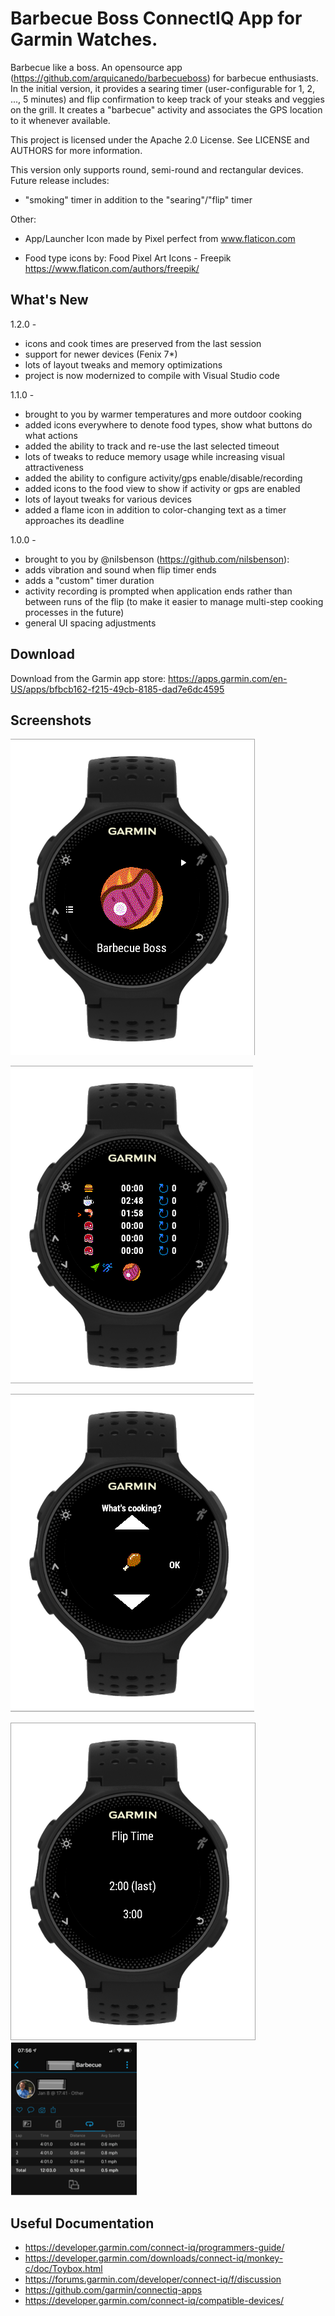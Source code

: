 # Barbecue Boss ConnectIQ App for Garmin Watches.
Barbecue like a boss. An opensource app (https://github.com/arquicanedo/barbecueboss) for barbecue enthusiasts. In the initial version, it provides a searing timer (user-configurable for 1, 2, ..., 5 minutes) and flip confirmation to keep track of your steaks and veggies on the grill. It creates a "barbecue" activity and associates the GPS location to it whenever available. 

This project is licensed under the Apache 2.0 License. See LICENSE and AUTHORS for more information.

This version only supports round, semi-round and rectangular devices. Future release includes:
- "smoking" timer in addition to the "searing"/"flip" timer

Other:
- App/Launcher Icon made by Pixel perfect from www.flaticon.com

- Food type icons by:
Food Pixel Art Icons - Freepik https://www.flaticon.com/authors/freepik/


## What's New

1.2.0 -
- icons and cook times are preserved from the last session
- support for newer devices (Fenix 7*)
- lots of layout tweaks and memory optimizations
- project is now modernized to compile with Visual Studio code 

1.1.0 -
 - brought to you by warmer temperatures and more outdoor cooking
 - added icons everywhere to denote food types, show what buttons do what actions
 - added the ability to track and re-use the last selected timeout
 - lots of tweaks to reduce memory usage while increasing visual attractiveness
 - added the ability to configure activity/gps enable/disable/recording
 - added icons to the food view to show if activity or gps are enabled
 - lots of layout tweaks for various devices
 - added a flame icon in addition to color-changing text as a timer approaches its deadline

1.0.0 - 
- brought to you by @nilsbenson (https://github.com/nilsbenson):
- adds vibration and sound when flip timer ends
- adds a "custom" timer duration
- activity recording is prompted when application ends rather than between runs of the flip (to make it easier to manage multi-step cooking processes in the future)
- general UI spacing adjustments


## Download
Download from the Garmin app store: https://apps.garmin.com/en-US/apps/bfbcb162-f215-49cb-8185-dad7e6dc4595

## Screenshots
![welcome screen](./img/BBQIQ1.png)

![searing](./img/BBQIQ2.png)

![searing timer](./img/BBQIQ3.png)

![barbecue activity](./img/BBQIQ4.png) ![flips as laps](./img/BBQIQ5.png)

## Useful Documentation
- https://developer.garmin.com/connect-iq/programmers-guide/
- https://developer.garmin.com/downloads/connect-iq/monkey-c/doc/Toybox.html
- https://forums.garmin.com/developer/connect-iq/f/discussion
- https://github.com/garmin/connectiq-apps
- https://developer.garmin.com/connect-iq/compatible-devices/

